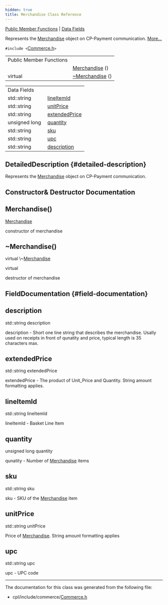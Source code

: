 ```yaml
---
hidden: true
title: Merchandise Class Reference
---
```


[Public Member Functions](#pub-methods) \| [Data Fields](#pub-attribs)

Represents the <a href="classvficpl_1_1_merchandise.md">Merchandise</a> object on CP-Payment communication. [More\...](#details)

`#include <`<a href="_commerce_8h_source.md">Commerce.h</a>`>`

|  |  |
|----|----|
| Public Member Functions |  |
|   | [Merchandise](#a4a18adffad536a9019e5f0c3859ddd38) () |
| virtual  | [\~Merchandise](#a9a4f3019ee8eeb636102b39801a96487) () |

|                |                                                     |
|----------------|-----------------------------------------------------|
| Data Fields    |                                                     |
| std::string    | [lineItemId](#a57f94d55757ee3185d99f95a2c34744b)    |
| std::string    | [unitPrice](#a4659d83dd925bb2e861dddaa85736de0)     |
| std::string    | [extendedPrice](#a14b3e5ecfc706155619b29e769d3cf62) |
| unsigned long  | [quantity](#ae71d0341d5fbb7022af6942366d70d2c)      |
| std::string    | [sku](#a702f11015d20cc7e0af6788111e396d4)           |
| std::string    | [upc](#a1640d9d5ef84ca7e480341a2d1ebe5d9)           |
| std::string    | [description](#a2e1454f6988673f814408646edaeb320)   |

## DetailedDescription {#detailed-description}

Represents the <a href="classvficpl_1_1_merchandise.md">Merchandise</a> object on CP-Payment communication.

## Constructor& Destructor Documentation

## Merchandise() <a href="#a4a18adffad536a9019e5f0c3859ddd38" id="a4a18adffad536a9019e5f0c3859ddd38"></a>

<p><a href="classvficpl_1_1_merchandise.md">Merchandise</a></p>

constructor of merchandise

## \~Merchandise() <a href="#a9a4f3019ee8eeb636102b39801a96487" id="a9a4f3019ee8eeb636102b39801a96487"></a>

<p>virtual \~<a href="classvficpl_1_1_merchandise.md">Merchandise</a></p>

virtual

destructor of merchandise

## FieldDocumentation {#field-documentation}

## description <a href="#a2e1454f6988673f814408646edaeb320" id="a2e1454f6988673f814408646edaeb320"></a>

<p>std::string description</p>

description - Short one line string that describes the merchandise. Usally used on receipts in front of qunatity and price, typical length is 35 characters max.

## extendedPrice <a href="#a14b3e5ecfc706155619b29e769d3cf62" id="a14b3e5ecfc706155619b29e769d3cf62"></a>

<p>std::string extendedPrice</p>

extendedPrice - The product of Unit_Price and Quantity. String amount formatting applies.

## lineItemId <a href="#a57f94d55757ee3185d99f95a2c34744b" id="a57f94d55757ee3185d99f95a2c34744b"></a>

<p>std::string lineItemId</p>

lineItemId - Basket Line Item

## quantity <a href="#ae71d0341d5fbb7022af6942366d70d2c" id="ae71d0341d5fbb7022af6942366d70d2c"></a>

<p>unsigned long quantity</p>

qunatity - Number of <a href="classvficpl_1_1_merchandise.md">Merchandise</a> items

## sku <a href="#a702f11015d20cc7e0af6788111e396d4" id="a702f11015d20cc7e0af6788111e396d4"></a>

<p>std::string sku</p>

sku - SKU of the <a href="classvficpl_1_1_merchandise.md">Merchandise</a> item

## unitPrice <a href="#a4659d83dd925bb2e861dddaa85736de0" id="a4659d83dd925bb2e861dddaa85736de0"></a>

<p>std::string unitPrice</p>

Price of <a href="classvficpl_1_1_merchandise.md">Merchandise</a>. String amount formatting applies

## upc <a href="#a1640d9d5ef84ca7e480341a2d1ebe5d9" id="a1640d9d5ef84ca7e480341a2d1ebe5d9"></a>

<p>std::string upc</p>

upc - UPC code

------------------------------------------------------------------------

The documentation for this class was generated from the following file:

- cpl/include/commerce/<a href="_commerce_8h_source.md">Commerce.h</a>
